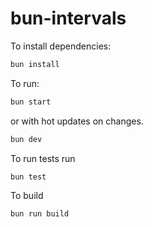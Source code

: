 # bun-intervals

To install dependencies:

```bash
bun install
```

To run:

```bash
bun start
```

or with hot updates on changes.

```bash
bun dev
```

To run tests run

```bash
bun test
```

To build

```bash
bun run build
```
